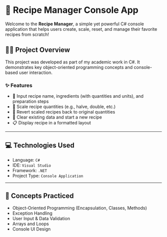 # 🍲 Recipe Manager Console App

Welcome to the **Recipe Manager**, a simple yet powerful C# console application that helps users create, scale, reset, and manage their favorite recipes from scratch!

## 👩‍💻 Project Overview

This project was developed as part of my academic work in C#. It demonstrates key object-oriented programming concepts and console-based user interaction.

### ✨ Features
- 📝 Input recipe name, ingredients (with quantities and units), and preparation steps
- 🔁 Scale recipe quantities (e.g., halve, double, etc.)
- 🔄 Revert scaled recipes back to original quantities
- 🧼 Clear existing data and start a new recipe
- 📋 Display recipe in a formatted layout

---

## 💻 Technologies Used

- Language: `C#`
- IDE: `Visual Studio`
- Framework: `.NET`
- Project Type: `Console Application`

---

## 🧠 Concepts Practiced

- Object-Oriented Programming (Encapsulation, Classes, Methods)
- Exception Handling
- User Input & Data Validation
- Arrays and Loops
- Console UI Design
